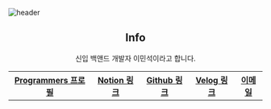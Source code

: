 ![header](https://capsule-render.vercel.app/api?type=rect&fontColor=f5f6fa&color=192a56&height=220&section=header&text=MinSeok%20Lee&fontSize=40)
<h2 font-size="20px" align="center">  Info </h2>

<div align="center">
<p>신입 백앤드 개발자 이민석이라고 합니다.</P>


<table>
  <tr>
    <th>
        <a href="https://github.com/unchaptered"> Programmers 프로필 </a>
    </th>
    <th>
        <a href="https://velog.io/@unchapterd"> Notion 링크 </a>
    </th>
    <th>
        <a href="https://www.notion.so/9cf275a5af0441529ba7ba43f0d51f40"> Github 링크 </a>
    </th>
    <th>
        <a href="https://programmers.co.kr/pr/workstation19961002_3722"> Velog 링크 </a>
    </th>
    <th>
        <a href="workstation19961002@gamil.com"> 이메일 </a>
    </th>
  </tr>
</table>
